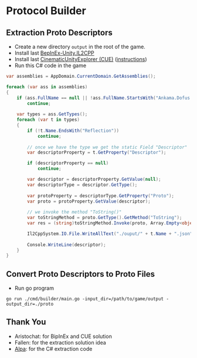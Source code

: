 # Protocol Builder

## Extraction Proto Descriptors

- Create a new directory `output` in the root of the game.  
- Install last [BepInEx-Unity.IL2CPP](https://builds.bepinex.dev/projects/bepinex_be)   
- Install last [CinematicUnityExplorer (CUE)](https://github.com/originalnicodr/CinematicUnityExplorer) ([instructions](https://framedsc.com/GeneralGuides/cinematic-unity-explorer.htm))  
- Run this C# code in the game

```cs
var assemblies = AppDomain.CurrentDomain.GetAssemblies();

foreach (var ass in assemblies)
{
    if (ass.FullName == null || !ass.FullName.StartsWith("Ankama.Dofus.Protocol"))
        continue;
    
    var types = ass.GetTypes();
    foreach (var t in types)
    {
        if (!t.Name.EndsWith("Reflection"))
            continue;
        
        // once we have the type we get the static Field "Descriptor"
        var descriptorProperty = t.GetProperty("Descriptor");

        if (descriptorProperty == null)
            continue;

        var descriptor = descriptorProperty.GetValue(null);
        var descriptorType = descriptor.GetType();
        
        var protoProperty = descriptorType.GetProperty("Proto");
        var proto = protoProperty.GetValue(descriptor);
        
        // we invoke the method "ToString()"
        var toStringMethod = proto.GetType().GetMethod("ToString");
        var res = (string)toStringMethod.Invoke(proto, Array.Empty<object>());

        Il2CppSystem.IO.File.WriteAllText("./ouput/" + t.Name + ".json", res);
        
        Console.WriteLine(descriptor);
    } 
}
```

## Convert Proto Descriptors to Proto Files

- Run go program

`go run ./cmd/builder/main.go -input_dir=/path/to/game/output -output_dir=./proto`

## Thank You

- Aristochat: for BipInEx and CUE solution
- Fallen: for the extraction solution idea
- [Alpa](https://github.com/AlpaGit): for the C# extraction code